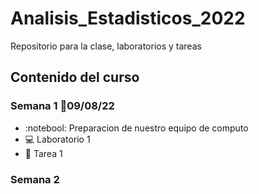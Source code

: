 # Analisis_Estadisticos_2022

Repositorio para la clase, laboratorios y tareas

## Contenido del curso

### Semana 1 :date:09/08/22
 +  :notebool: Preparacion de nuestro equipo de computo
 +  :computer: Laboratorio 1
 +  :school_satchel: Tarea 1
 
 ### Semana 2 